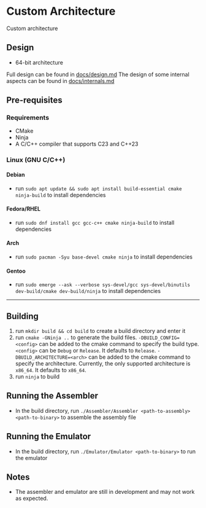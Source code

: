 # Custom Architecture

Custom architecture

## Design

- 64-bit architecture

Full design can be found in [docs/design.md](docs/design.md)
The design of some internal aspects can be found in [docs/internals.md](docs/internals.md)

## Pre-requisites

### Requirements

- CMake
- Ninja
- A C/C++ compiler that supports C23 and C++23

### Linux (GNU C/C++)

#### Debian

- run `sudo apt update && sudo apt install build-essential cmake ninja-build` to install dependencies

#### Fedora/RHEL

- run `sudo dnf install gcc gcc-c++ cmake ninja-build` to install dependencies

#### Arch

- run `sudo pacman -Syu base-devel cmake ninja` to install dependencies

#### Gentoo

- run `sudo emerge --ask --verbose sys-devel/gcc sys-devel/binutils dev-build/cmake dev-build/ninja` to install dependencies

---

## Building

1. run `mkdir build && cd build` to create a build directory and enter it
2. run `cmake -GNinja ..` to generate the build files. `-DBUILD_CONFIG=<config>` can be added to the cmake command to specify the build type. `<config>` can be `Debug` or `Release`. It defaults to `Release`. `-DBUILD_ARCHITECTURE=<arch>` can be added to the cmake command to specify the architecture. Currently, the only supported architecture is `x86_64`. It defaults to `x86_64`.
3. run `ninja` to build

## Running the Assembler

- In the build directory, run `./Assembler/Assembler <path-to-assembly> <path-to-binary>` to assemble the assembly file

## Running the Emulator

- In the build directory, run `./Emulator/Emulator <path-to-binary>` to run the emulator

## Notes

- The assembler and emulator are still in development and may not work as expected.
